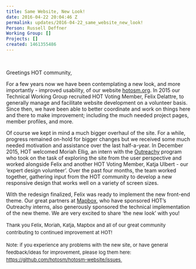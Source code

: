 ```yaml
---
title: Same Website, New Look!
date: 2016-04-22 20:04:46 Z
permalink: updates/2016-04-22_same_website_new_look!
Person: Russell Deffner
Working Group: []
Projects: []
created: 1461355486
---
```


<p>&nbsp;</p><p>Greetings HOT community,</p><p>For a few years now we have been contemplating a new look, and more importantly - improved usability, of our website <a href="http://www.hotosm.org">hotosm.org</a>. In 2015 our Technical Working Group recruited HOT Voting Member, Felix Delattre, to generally manage and facilitate website development on a volunteer basis. Since then, we have been able to better coordinate and work on things here and there to make improvement; including the much needed project pages, member profiles, and more.</p><p>Of course we kept in mind a much bigger overhaul of the site. For a while, progress remained on-hold for bigger changes but we received some much needed motivation and assistance over the last half-a-year. In December 2015, HOT welcomed Moriah Ellig, an intern with the <a href="https://hotosm.org/projects/outreachy">Outreachy</a> program who took on the task of exploring the site from the user perspective and worked alongside Felix and another HOT Voting Member, Katja Ulbert - our ‘expert design volunteer’. Over the past four months, the team worked together, gathering input from the HOT community to develop a new responsive design that works well on a variety of screen sizes.</p><p>With the redesign finalized, Felix was ready to implement the new front-end theme. Our great partners at <a href="https://www.mapbox.com/">Mapbox</a>, who have sponsored HOT’s Outreachy interns, also generously sponsored the technical implementation of the new theme. We are very excited to share ‘the new look’ with you!</p><p><span style="font-size: 13.008px; line-height: 1.538em;">Thank you Felix, Moriah, Katja, Mapbox and all of our great community contributing to continued improvement at HOT!</span></p><p><span style="font-size: 13.008px; line-height: 1.538em;">Note: if you experience any problems with the new site, or have general feedback/ideas for improvement, please log them here: <a href="https://github.com/hotosm/hotosm-website/issues%20">https://github.com/hotosm/hotosm-website/issues&nbsp;</a></span></p>
